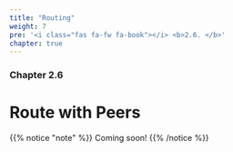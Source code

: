 ```yaml
---
title: "Routing"
weight: 7
pre: '<i class="fas fa-fw fa-book"></i> <b>2.6. </b>'
chapter: true
---
```


### Chapter 2.6

# Route with Peers

{{% notice "note" %}}
Coming soon!
{{% /notice %}}

